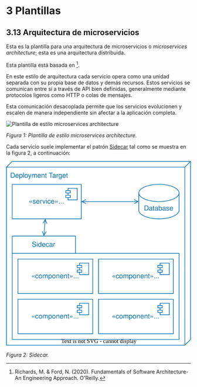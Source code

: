 # 3 Plantillas

## 3.13 Arquitectura de microservicios

Esta es la plantilla para una arquitectura de microservicios o *microservices
architecture*; esta es una arquitectura distribuida.

Esta plantilla está basada en [^1].

En este estilo de arquitectura cada servicio opera como una unidad separada con
su propia base de datos y demás recursos. Estos servicios se comunican entre sí
a través de API bien definidas, generalmente mediante protocolos ligeros como
HTTP o colas de mensajes.

Esta comunicación desacoplada permite que los servicios evolucionen y escalen de
manera independiente sin afectar a la aplicación completa.

![Plantilla de estilo microservices
architecture](/diagrams/Architecture_Microservices.svg)

*Figura 1: Plantilla de estilo microservices architecture.*

Cada servicio suele implementar el patrón
[Sidecar](https://learn.microsoft.com/en-us/azure/architecture/patterns/sidecar)
tal como se muestra en la figura 2, a continuación:

![Sidecar](/diagrams/Architecture_Microservices_Sidecar.svg)

*Figura 2: Sidecar.*

[^1]: Richards, M. & Ford, N. (2020). Fundamentals of Software Architecture-An
      Engineering Approach. O'Reilly.
